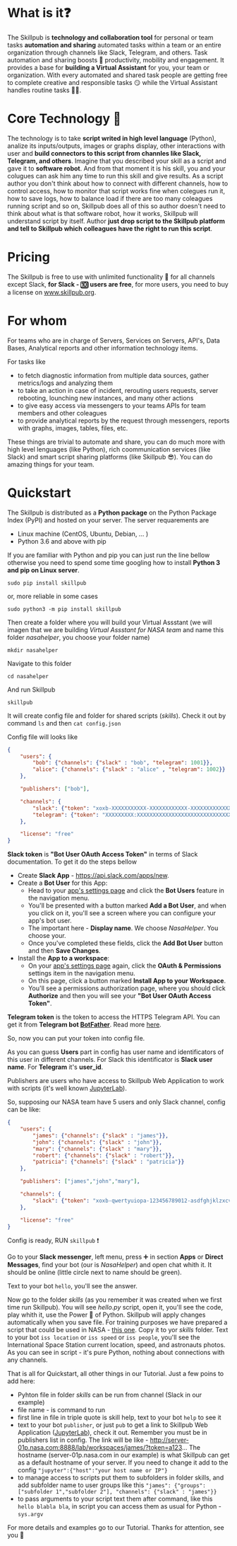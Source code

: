 # What is it:question:

The Skillpub is **technology and collaboration tool** for personal or team tasks **automation and sharing** automated tasks within a team or an entire organization through channels like Slack, Telegram, and others. Task automation and sharing boosts :rocket: productivity, mobility and engagement. It provides a base for **building a Virtual Assistant** for you, your team or organization. With every automated and shared task people are getting free to complete creative and responsible tasks :smirk: while the Virtual Assistant handles routine tasks :man_technologist:.

#  Core Technology :gem:

The technology is to take **script writed in high level language** (Python), analize its inputs/outputs, images or graphs display, other interactions with user and **build connectors to this script from channles like Slack, Telegram, and others**. Imagine that you described your skill as a script and gave it to **software robot**. And from that moment it is his skill, you and your colugues can ask him any time to run this skill and give results.
As a script author you don't think about how to connect with different channels, how to control access, how to monitor that script works fine when colegues run it, how to save logs, how to balance load if there are too many coleagues running script and so on, Skillpub does all of this so author doesn't need to think about what is that software robot, how it works, Skillpub will understand script by itself. Author **just drop script to the Skillpub platform and tell to Skillpub which colleagues have the right to run this script**.

# Pricing 

The Skillpub is free to use with unlimited functionality :tada: for all channels except Slack, **for Slack - :keycap_ten: users are free**, for more users, you need to buy a license on www.skillpub.org.

# For whom 

For teams who are in charge of Servers, Services on Servers, API's, Data Bases, Analytical reports and other information technology items. 

For tasks like
 - to fetch diagnostic information from multiple data sources, gather metrics/logs and analyzing them 
 - to take an action in case of incident, rerouting users requests, server rebooting, lounching new instances, and many other actions
 - to give easy access via messengers to your teams APIs for team members and other coleagues
 - to provide analytical reports by the request through messengers, reports with graphs, images, tables, files, etc.
 
These things are trivial to automate and share, you can do much more with high level lenguages (like Python), rich coommunication services (like Slack) and smart script sharing platforms (like Skillpub :sunglasses:). You can do amazing things for your team.

# Quickstart

The Skillpub is distributed as a **Python package** on the Python Package Index (PyPI) and hosted on your server. 
The server requarements are 
  - Linux machine (CentOS, Ubuntu, Debian, ... )
  - Python 3.6 and above with pip

If you are familiar with Python and pip you can just run the line bellow otherwise you need to spend some time googling how to install **Python 3 and pip on Linux server**.

```
sudo pip install skillpub
```

or, more reliable in some cases

```
sudo python3 -m pip install skillpub
```

Then create a folder where you will build your Virtual Assstant (we will imagen that we are building *Virtual Assstant for NASA team* and name this folder *nasahelper*, you choose your folder name)

```
mkdir nasahelper
```

Navigate to this folder

```
cd nasahelper
```

And run Skillpub

```
skillpub
```

It will create config file and folder for shared scripts (*skills*).
Check it out by command `ls` and then `cat config.json`

Config file will looks like 

```json
{
    "users": {
        "bob": {"channels": {"slack" : "bob", "telegram": 1001}},
        "alice": {"channels": {"slack" : "alice" , "telegram": 1002}}
    },

    "publishers": ["bob"],

    "channels": {
        "slack": {"token": "xoxb-XXXXXXXXXXX-XXXXXXXXXXXX-XXXXXXXXXXXXXXXXXXXXXX"},
        "telegram": {"token": "XXXXXXXXX:XXXXXXXXXXXXXXXXXXXXXXXXXXXXXXXXXXX"}
    },

    "license": "free"
}
```
**Slack token** is **"Bot User OAuth Access Token"** in terms of Slack documentation. To get it do the steps bellow

- Create **Slack App** - https://api.slack.com/apps/new. 
- Create a **Bot User** for this App:
  - Head to your [app's settings page](https://api.slack.com/apps) and click the **Bot Users** feature in the navigation menu.
  - You'll be presented with a button marked **Add a Bot User**, and when you click on it, you'll see a screen where you can configure your app's bot user.
  - The important here - **Display name**. We choose *NasaHelper*. You choose your.
  - Once you've completed these fields, click the **Add Bot User** button and then **Save Changes**.
- Install the **App to a workspace**:
  - On your [app's settings page](https://api.slack.com/apps) again, click the **OAuth & Permissions** settings item in the navigation menu.
  - On this page, click a button marked **Install App to your Workspace**.
  - You'll see a permissions authorization page, where you should click **Authorize** and then you will see your **"Bot User OAuth Access Token"**.

**Telegram token** is the token to access the HTTPS Telegram API. 
You can get it from **Telegram bot [BotFather](https://telegram.me/botfather)**. Read more [here](https://core.telegram.org/bots).

So, now you can put your token into config file.

As you can guess **Users** part in config has user name and identificators of this user in different channels.
For Slack this identificator is **Slack user name**. For **Telegram** it's **user_id**.
 
Publishers are users who have access to Skillpub Web Application to work with scripts (it's well known [JupyterLab](https://jupyterlab.readthedocs.io)).

So, supposing our NASA team have 5 users and only Slack channel, config can be like:

```json
{
    "users": {
        "james": {"channels": {"slack" : "james"}},
        "john": {"channels": {"slack" : "john"}},
        "mary": {"channels": {"slack" : "mary"}},
        "robert": {"channels": {"slack" : "robert"}},
        "patricia": {"channels": {"slack" : "patricia"}}
    },

    "publishers": ["james","john","mary"],

    "channels": {
        "slack": {"token": "xoxb-qwertyuiopa-123456789012-asdfghjklzxcvbnm123456"}
    },

    "license": "free"
}
```
Config is ready, RUN ```skillpub``` :exclamation:

Go to your **Slack messenger**, left menu, press :heavy_plus_sign: in section **Apps** or **Direct Messages**, find your bot (our is *NasaHelper*) and open chat whith it. It should be online (little circle next to name should be green).

Text to your bot ```hello```, you'll see the answer.

Now go to the folder *skills* (as you remember it was created when we first time run Skillpub).
You will see *hello.py* script, open it, you'll see the code, play whith it, use the Power :muscle: of Python. Skillpub will apply changes automatically when you save file. For training purposes we have prepared a script that could be used in NASA - [this one](skills/iss.py). Copy it to yor *skills* folder. Text to your bot `iss location` or `iss speed` or `iss people`, you'll see the International Space Station current location, speed, and astronauts photos. As you can see in script - it's pure Python, nothing about connections with any channels. 

That is all for Quickstart, all other things in our Tutorial. Just a few poins to add here:
 - Pyhton file in folder *skills* can be run from channel (Slack in our example)
 - file name - is command to run
 - first line in file in triple quote is skill help, text to your bot ```help``` to see it
 - text to your bot ```publisher```, or just ```pub``` to get a link to Skillpub Web Application ([JupyterLab](https://jupyterlab.readthedocs.io)), check it out. Remember you must be in publishers list in config. The link will be like - http://server-01p.nasa.com:8888/lab/workspaces/james/?token=a123... The hostname (server-01p.nasa.com in our example) is what Skillpub can get as a default hostname of your server. If you need to change it add to the config ```"jupyter":{"host":"your host name or IP"}```
 - to manage access to scripts put them to subfolders in folder skills, and add subfolder name to user groups like this ```"james": {"groups":["subfolder 1","subfolder 2"], "channels": {"slack" : "james"}}```
 - to pass arguments to your script text them after command, like this ```hello blabla bla```, in script you can access them as usual for Python - ```sys.argv```

For more details and examples go to our Tutorial. Thanks for attention, see you :wave:

